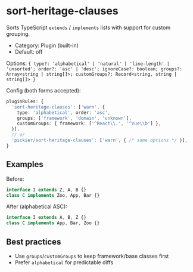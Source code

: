 # sort-heritage-clauses

Sorts TypeScript `extends` / `implements` lists with support for custom grouping.

- Category: Plugin (built-in)
- Default: off

Options: `{ type?: 'alphabetical' | 'natural' | 'line-length' | 'unsorted'; order?: 'asc' | 'desc'; ignoreCase?: boolean; groups?: Array<string | string[]>; customGroups?: Record<string, string | string[]> }`

Config (both forms accepted):

```ts
pluginRules: {
  'sort-heritage-clauses': ['warn', {
    type: 'alphabetical', order: 'asc',
    groups: ['framework', 'domain', 'unknown'],
    customGroups: { framework: ['^React\\.', '^Vue\\b'] },
  }],
  // or
  'pickier/sort-heritage-clauses': ['warn', { /* same options */ }],
}
```

## Examples

Before:

```ts
interface I extends Z, A, B {}
class C implements Zoo, App, Bar {}
```

After (alphabetical ASC):

```ts
interface I extends A, B, Z {}
class C implements App, Bar, Zoo {}
```

## Best practices

- Use `groups`/`customGroups` to keep framework/base classes first
- Prefer `alphabetical` for predictable diffs
